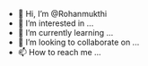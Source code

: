 - 👋 Hi, I’m @Rohanmukthi
- 👀 I’m interested in ...
- 🌱 I’m currently learning ...
- 💞️ I’m looking to collaborate on ...
- 📫 How to reach me ...

<!---
Rohanmukthi/Rohanmukthi is a ✨ special ✨ repository because its `README.md` (this file) appears on your GitHub profile.
You can click the Preview link to take a look at your changes.
--->
